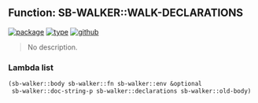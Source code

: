 ## Function: SB-WALKER::WALK-DECLARATIONS
[![package](https://img.shields.io/badge/Package-SB--WALKER-5f9ea0.svg?style=social&colorA=999999)](../) [![type](https://img.shields.io/badge/Type-Function-5f9ea0.svg?style=social&colorA=999999)](../#function) [![github](https://img.shields.io/badge/GitHub-View_the_source-5f9ea0.svg?style=social&colorA=999999&logo=github)](https://github.com/sbcl/sbcl/blob/master/src/pcl/walk.lisp/) 

> No description.

### Lambda list
```cl
(sb-walker::body sb-walker::fn sb-walker::env &optional
 sb-walker::doc-string-p sb-walker::declarations sb-walker::old-body)
```
